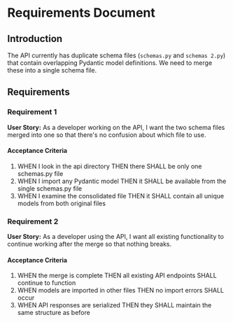 # Requirements Document

## Introduction

The API currently has duplicate schema files (`schemas.py` and `schemas 2.py`) that contain overlapping Pydantic model definitions. We need to merge these into a single schema file.

## Requirements

### Requirement 1

**User Story:** As a developer working on the API, I want the two schema files merged into one so that there's no confusion about which file to use.

#### Acceptance Criteria

1. WHEN I look in the api directory THEN there SHALL be only one schemas.py file
2. WHEN I import any Pydantic model THEN it SHALL be available from the single schemas.py file
3. WHEN I examine the consolidated file THEN it SHALL contain all unique models from both original files

### Requirement 2

**User Story:** As a developer using the API, I want all existing functionality to continue working after the merge so that nothing breaks.

#### Acceptance Criteria

1. WHEN the merge is complete THEN all existing API endpoints SHALL continue to function
2. WHEN models are imported in other files THEN no import errors SHALL occur
3. WHEN API responses are serialized THEN they SHALL maintain the same structure as before